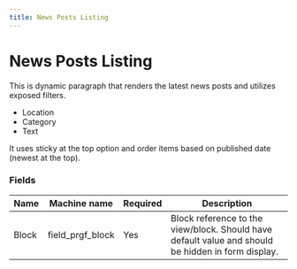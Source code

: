 ```yaml
---
title: News Posts Listing
---
```


# News Posts Listing

This is dynamic paragraph that renders the latest news posts and utilizes exposed filters.

 - Location
 - Category
 - Text


It uses sticky at the top option and order items based on published date (newest at the top).

### Fields

| Name  | Machine name | Required | Description |
| ------------- | ------------- | ------------- | ------------- |
| Block | field\_prgf_block | Yes | Block reference to the view/block. Should have default value and should be hidden in form display. |
